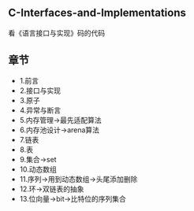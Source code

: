 ## C-Interfaces-and-Implementations

看《语言接口与实现》码的代码

## 章节

* 1.前言
* 2.接口与实现
* 3.原子
* 4.异常与断言
* 5.内存管理->最先适配算法
* 6.内存池设计->arena算法
* 7.链表
* 8.表
* 9.集合->set
* 10.动态数组
* 11.序列->用到动态数组->头尾添加删除
* 12.环->双链表的抽象
* 13.位向量->bit->比特位的序列集合
